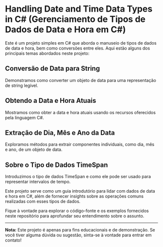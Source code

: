 # Handling Date and Time Data Types in C# (Gerenciamento de Tipos de Dados de Data e Hora em C#)

Este é um projeto simples em C# que aborda o manuseio de tipos de dados de data e hora, bem como conversões entre eles. Aqui estão alguns dos principais temas abordados neste projeto:

## Conversão de Data para String

Demonstramos como converter um objeto de data para uma representação de string legível.

## Obtendo a Data e Hora Atuais

Mostramos como obter a data e hora atuais usando os recursos oferecidos pela linguagem C#.

## Extração de Dia, Mês e Ano da Data

Exploramos métodos para extrair componentes individuais, como dia, mês e ano, de um objeto de data.

## Sobre o Tipo de Dados TimeSpan

Introduzimos o tipo de dados TimeSpan e como ele pode ser usado para representar intervalos de tempo.

Este projeto serve como um guia introdutório para lidar com dados de data e hora em C#, além de fornecer insights sobre as operações comuns realizadas com esses tipos de dados.

Fique à vontade para explorar o código-fonte e os exemplos fornecidos neste repositório para aprofundar seu entendimento sobre o assunto.

---

**Nota:** Este projeto é apenas para fins educacionais e de demonstração. Se você tiver alguma dúvida ou sugestão, sinta-se à vontade para entrar em contato!

